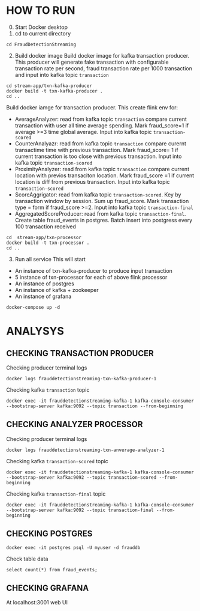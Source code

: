 
# HOW TO RUN 
0. Start Docker desktop 
1. cd to current directory 
```
cd FraudDetectionStreaming
```

2. Build docker image 
Build docker image for kafka transaction producer. This producer will generate fake transaction with configurable transaction rate per second, fraud transaction rate per 1000 transaction and input into kafka topic `transaction`

```
cd stream-app/txn-kafka-producer
docker build -t txn-kafka-producer . 
cd ..
```

Build docker iamge for transaction producer. This create flink env for:
- AverageAnalyzer: read from kafka topic `transaction` compare current transaction with user all time average spending. Mark fraud_score=1 if average >=3 time global average. Input into kafka topic `transaction-scored`
- CounterAnalyazr: read from kafka topic `transaction` compare curernt transactime time with previous transaction. Mark fraud_score= 1 if current transaction is too close with previous transaction. Input into kafka topic `transaction-scored`
- ProximityAnalyzer: read from kafka topic `transaction` compare current location with previos transaciton location. Mark fraud_score =1 if current location is diff from previous transaction. Input into kafka topic `transaction-scored`
- ScoreAggrigator: read from kafka topic `transaction-scored`. Key by transaction window by session. Sum up fraud_score. Mark transaction type = form if fraud_score >=2. Input into kafka topic `transaction-final`
- AggregatedScoreProducer: read from kafka topic `transaction-final`. Create table fraud_events in postgres. Batch insert into postgress every 100 transaction received 
```
cd  stream-app/txn-processor
docker build -t txn-processor .
cd ..
```

3. Run all service 
This will start 
- An instance of txn-kafka-producer to produce input transaction
- 5 instance of txn-processor for each of above flink processor 
- An instance of postgres
- An instance of kafka + zookeeper
- An instance of grafana

```
docker-compose up -d 
```

# ANALYSYS 

## CHECKING TRANSACTION PRODUCER 
Checking producer terminal logs 
```
docker logs frauddetectionstreaming-txn-kafka-producer-1
```


Checking kafka `transaction` topic 
```
docker exec -it frauddetectionstreaming-kafka-1 kafka-console-consumer --bootstrap-server kafka:9092 --topic transaction --from-beginning
```

## CHECKING ANALYZER PROCESSOR 
Checking producer terminal logs 
``` 
docker logs frauddetectionstreaming-txn-anverage-analyzer-1
```

Checking kafka `transaction-scored` topic 
```
docker exec -it frauddetectionstreaming-kafka-1 kafka-console-consumer --bootstrap-server kafka:9092 --topic transaction-scored --from-beginning
```

Checking kafka `transaction-final` topic 
```
docker exec -it frauddetectionstreaming-kafka-1 kafka-console-consumer --bootstrap-server kafka:9092 --topic transaction-final --from-beginning
```

## CHECKING POSTGRES
```
docker exec -it postgres psql -U myuser -d frauddb
```

Check table data 
```
select count(*) from fraud_events;
```

## CHECKING GRAFANA 

At localhost:3001 web UI